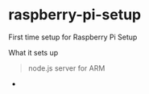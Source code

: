 raspberry-pi-setup
==================

First time setup for Raspberry Pi Setup

What it sets up

> node.js server for ARM
- 
